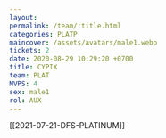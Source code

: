 ```yaml
---
layout: 
permalink: /team/:title.html
categories: PLATP
maincover: /assets/avatars/male1.webp
tickets: 2
date: 2020-08-29 10:29:20 +0700
title: CYPIX
team: PLAT
MVPS: 4
sex: male1
rol: AUX
---
```

[[2021-07-21-DFS-PLATINUM]]